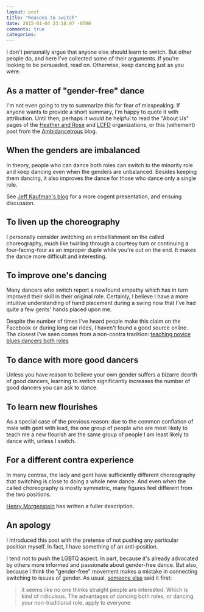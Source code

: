 ```yaml
---
layout: post
title: "Reasons to switch"
date: 2015-01-04 23:18:07 -0500
comments: true
categories: 
---
```


I don't personally argue that anyone else should learn to switch.  But
other people do, and here I've collected some of their arguments.  If
you're looking to be persuaded, read on.  Otherwise, keep dancing just
as you were.

<!-- More -->

## As a matter of "gender-free" dance

I'm not even going to try to summarize this for fear of misspeaking.
If anyone wants to provide a short summary, I'm happy to quote it with
attribution. Until then, perhaps it would be helpful to read the
"About Us" pages of the
[Heather and Rose](http://heatherandrose.org/about.shtml) and
[LCFD](http://lcfd.org/about/) organizations, or this (vehement) post
from the
[Ambidancetrous](http://ambidancetrous.tumblr.com/post/53337628440/the-revolution-will-be-polite)
blog.

## When the genders are imbalanced

In theory, people who can dance both roles can switch to the minority
role and keep dancing even when the genders are unbalanced.  Besides
keeping them dancing, it also improves the dance for those who dance
only a single role.

See [Jeff Kaufman's blog](http://www.jefftk.com/p/dance-both-roles)
for a more cogent presentation, and ensuing discussion.

## To liven up the choreography

I personally consider switching an embellishment on the called
choreography, much like twirling through a courtesy turn or continuing
a four-facing-four as an improper duple while you're out on the end.
It makes the dance more difficult and interesting.

## To improve one's dancing

Many dancers who switch report a newfound empathy which has in turn
improved their skill in their original role.  Certainly, I believe I
have a more intuitive understanding of hand placement during a swing
now that I've had quite a few gents' hands placed upon me.

Despite the number of times I've heard people make this claim on the
Facebook or during long car rides, I haven't found a good source
online.  The closest I've seen comes from a non-contra tradition:
[teaching novice blues dancers both roles](http://ambidancetrous.tumblr.com/page/2)

## To dance with more good dancers

Unless you have reason to believe your own gender suffers a bizarre
dearth of good dancers, learning to switch significantly increases the
number of good dancers you can ask to dance.

## To learn new flourishes

As a special case of the previous reason: due to the common conflation
of male with gent with lead, the one group of people who are most
likely to teach me a new flourish are the same group of people I am
least likely to dance with, unless I switch.

## For a different contra experience

In many contras, the lady and gent have sufficiently different
choreography that switching is close to doing a whole new dance.  And
even when the called choreography is mostly symmetric, many figures
feel different from the two positions. 

[Henry Morgenstein](http://www.henryandjacqui.com/Essays/Woman.htm)
has written a fuller description.

## An apology

I introduced this post with the pretense of not pushing any particular
position myself.  In fact, I have something of an anti-position.

I tend not to push the LGBTQ aspect.  In part, because it's already
advocated by others more informed and passionate about gender-free
dance.  But also, because I think the "gender-free" movement makes a
mistake in connecting switching to issues of gender.  As usual,
[someone else](http://www.ruthiebyers.com/2014/12/20/gender-free-berkeley-contra.html)
said it first:

> it seems like no one thinks straight people are interested. Which is
> kind of ridiculous. The advantages of dancing both roles, or dancing
> your non-traditional role, apply to everyone
